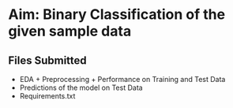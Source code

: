 # Aim: Binary Classification of the given sample data
## Files Submitted
* EDA + Preprocessing + Performance on Training and Test Data
* Predictions of the model on Test Data
* Requirements.txt
